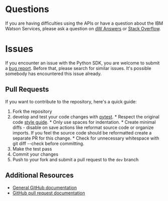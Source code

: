 # Questions

If you are having difficulties using the APIs or have a question about the IBM Watson Services,
please ask a question on [dW Answers][dw] or [Stack Overflow][stackoverflow].

# Issues

If you encounter an issue with the Python SDK, you are welcome to submit a [bug report](https://github.com/watson-developer-cloud/python-sdk/issues).
Before that, please search for similar issues. It's possible somebody has encountered this issue already.

## Pull Requests

If you want to contribute to the repository, here's a quick guide:
  1. Fork the repository
  2. develop and test your code changes with [pytest].
    * Respect the original code [style guide][styleguide].
    * Only use spaces for indentation.
    * Create minimal diffs - disable on save actions like reformat source code or organize imports. If you feel the source code should be reformatted create a separate PR for this change.
    * Check for unnecessary whitespace with git diff --check before committing.
  3. Make the test pass
  4. Commit your changes
  5. Push to your fork and submit a pull request to the `dev` branch

## Additional Resources
+ [General GitHub documentation](https://help.github.com/)
+ [GitHub pull request documentation](https://help.github.com/send-pull-requests/)

[dw]: https://developer.ibm.com/answers/questions/ask/?topics=watson
[stackoverflow]: http://stackoverflow.com/questions/ask?tags=ibm-watson
[styleguide]: http://google.github.io/styleguide/pyguide.html
[pytest]: http://pytest.org/latest/
